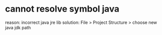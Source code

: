 # cannot resolve symbol java
reason: incorrect java jre lib
solution: 
File > Project Structure > choose new java jdk path























